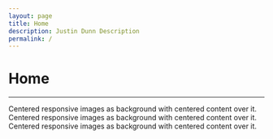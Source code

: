 ```yaml
---
layout: page
title: Home
description: Justin Dunn Description
permalink: /
---
```

<div class="col-md-12">
<h1>Home</h1>
<hr>
</div>
<div id="index">
<div class="square bg img1">
   <div class="content">
        <div class="table">
            <div class="table-cell">
            </div>
        </div>
    </div>
</div>
<div class="square bg img2">
   <div class="content">
        <div class="table">
            <div class="table-cell">
                Centered responsive images as background with centered content over it.
            </div>
        </div>
    </div>
</div>
<div class="square bg img3">
   <div class="content">
        <div class="table">
            <div class="table-cell">
                Centered responsive images as background with centered content over it.
            </div>
        </div>
    </div>
</div>
<div class="square bg img4">
   <div class="content">
        <div class="table">
            <div class="table-cell">
                Centered responsive images as background with centered content over it.
            </div>
        </div>
    </div>
</div>
<!--
<div class="col-md-6 card 1"><img src="{{ site.url }}/images/xabg.jpg" class="cardimg 1"></div>
<div class="col-md-6 card 2"><img src="{{ site.url }}/images/cityreach.png" class="cardimg 2"></div>
<div class="col-md-6 card 3"><img src="{{ site.url }}/images/SeniorRecital.jpg" class="cardimg 3"></div>
<div class="col-md-6 card 4"><img src="{{ site.url }}/images/xabg.jpg" class="cardimg 4"></div>
-->
</div>
